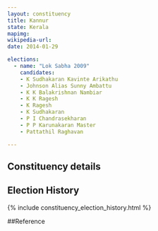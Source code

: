 ```yaml
---
layout: constituency
title: Kannur
state: Kerala
mapimg: 
wikipedia-url: 
date: 2014-01-29

elections: 
  - name: "Lok Sabha 2009"
    candidates: 
    - K Sudhakaran Kavinte Arikathu 
    - Johnson Alias Sunny Ambattu 
    - K K Balakrishnan Nambiar 
    - K K Ragesh 
    - K Ragesh 
    - K Sudhakaran 
    - P I Chandrasekharan 
    - P P Karunakaran Master 
    - Pattathil Raghavan 

---
```

## Constituency details


## Election History
{% include constituency_election_history.html %}

##Reference
